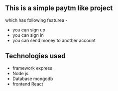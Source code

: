 ## This is a simple paytm like project
which has following featurea -
 - you can sign up
 - you can sign in
 - you can send money to another account

## Technologies used
  - framework express
  - Node js
  - Database mongodb
  - frontend React
